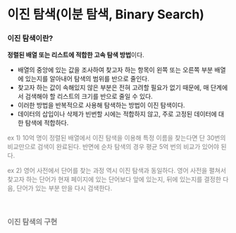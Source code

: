 # 이진 탐색(이분 탐색, Binary Search)

### 이진 탐색이란?
<b>정렬된 배열 또는 리스트에 적합한 고속 탐색 방법</b>이다.

* 배열의 중앙에 있는 값을 조사하여 찾고자 하는 항목이 왼쪽 또는 오른쪽 부분 배열에 있는지를 알아내어 탐색의 범위를 반으로 줄인다.
* 찾고자 하는 값이 속해있지 않은 부분은 전혀 고려할 필요가 없기 때문에, 매 단계에서 검색해야 할 리스트의 크기를 반으로 줄일 수 있다.
* 이러한 방법을 반복적으로 사용해 탐색하는 방법이 이진 탐색이다.
* 데이터의 삽입이나 삭제가 빈번할 시에는 적합하지 않고, 주로 고정된 데이터에 대한 탐색에 적합하다.

<span style="color:gray">
ex 1) 10억 명이 정렬된 배열에서 이진 탐색을 이용해 특정 이름을 찾는다면 단 30번의 비교만으로 검색이 완료된다.
반면에 순차 탐색의 경우 평균 5억 번의 비교가 있어야 된다.

ex 2) 영어 사전에서 단어를 찾는 과정 역시 이진 탐색과 동일하다.
영어 사전을 펼쳐서 찾고자 하는 단어가 현재 페이지에 있는 단어보다 앞에 있는지, 뒤에 있는지를 결정한 다음,
단어가 있는 부분 만을 다시 검색한다.
</span>

<br>

### 이진 탐색의 구현
